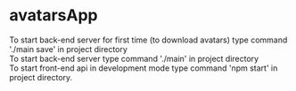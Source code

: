 # avatarsApp

To start back-end server for first time (to download avatars) type command './main save' in project directory <br />
To start back-end server type command './main' in project directory 
<br />
To start front-end api in development mode type command 'npm start' in project directory.